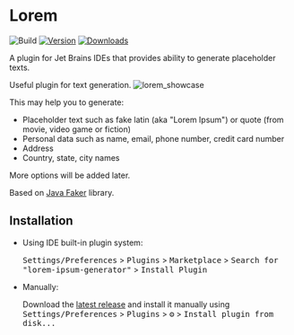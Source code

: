 # Lorem

![Build](https://github.com/alx-mag/lorem-ipsum-generator/workflows/Build/badge.svg)
[![Version](https://img.shields.io/jetbrains/plugin/v/PLUGIN_ID.svg)](https://plugins.jetbrains.com/plugin/alxmag.lorem)
[![Downloads](https://img.shields.io/jetbrains/plugin/d/PLUGIN_ID.svg)](https://plugins.jetbrains.com/plugin/alxmag.lorem)

A plugin for Jet Brains IDEs that provides ability to generate placeholder texts.

<!-- Plugin description -->
Useful plugin for text generation. 
![lorem_showcase](https://user-images.githubusercontent.com/45179557/181880700-31ce8558-c3e7-4144-abdb-e9dbc625b7b9.gif)

This may help you to generate:
* Placeholder text such as fake latin (aka "Lorem Ipsum") or quote (from movie, video game or fiction) 
* Personal data such as name, email, phone number, credit card number
* Address
* Country, state, city names

More options will be added later.

Based on [Java Faker](https://github.com/DiUS/java-faker) library.
<!-- Plugin description end -->

## Installation

- Using IDE built-in plugin system:
  
  <kbd>Settings/Preferences</kbd> > <kbd>Plugins</kbd> > <kbd>Marketplace</kbd> > <kbd>Search for "lorem-ipsum-generator"</kbd> >
  <kbd>Install Plugin</kbd>
  
- Manually:

  Download the [latest release](https://github.com/alx-mag/lorem-ipsum-generator/releases/latest) and install it manually using
  <kbd>Settings/Preferences</kbd> > <kbd>Plugins</kbd> > <kbd>⚙️</kbd> > <kbd>Install plugin from disk...</kbd>
